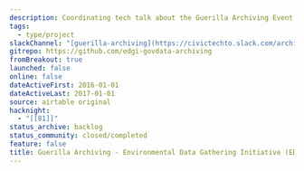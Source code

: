 ```yaml
---
description: Coordinating tech talk about the Guerilla Archiving Event to support Internet Archive's End of Term harvesting project.
tags:
  - type/project
slackChannel: "[guerilla-archiving](https://civictechto.slack.com/archives/C3BMND03V)"
gitrepo: https://github.com/edgi-govdata-archiving
fromBreakout: true
launched: false
online: false
dateActiveFirst: 2016-01-01
dateActiveLast: 2017-01-01
source: airtable original
hacknight:
  - "[[81]]"
status_archive: backlog
status_community: closed/completed
feature: false
title: Guerilla Archiving - Environmental Data Gathering Initiative (EDGI)
---
```

